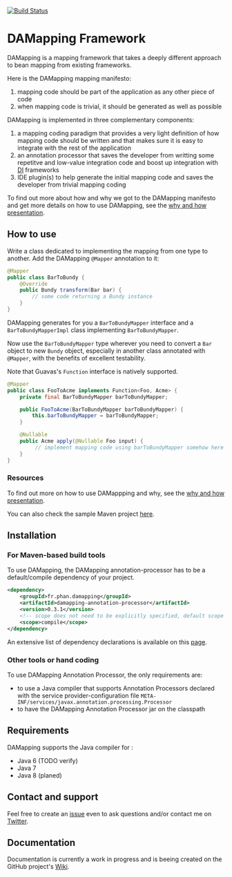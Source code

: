 [![Build Status](https://travis-ci.org/lesaint/damapping.svg?branch=master)](https://travis-ci.org/lesaint/damapping)

DAMapping Framework
====================


DAMapping is a mapping framework that takes a deeply different approach to bean mapping from existing frameworks.

Here is the DAMapping mapping manifesto:

1. mapping code should be part of the application as any other piece of code
2. when mapping code is trivial, it should be generated as well as possible

DAMapping is implemented in three complementary components:

1. a mapping coding paradigm that provides a very light definition of how mapping code should be written and that makes sure it is easy to integrate with the rest of the application
2. an annotation processor that saves the developer from writting some repetitve and low-value integration code and boost up integration with [DI](http://en.wikipedia.org/wiki/Dependency_injection) frameworks
3. IDE plugin(s) to help generate the initial mapping code and saves the developer from trivial mapping coding

To find out more about how and why we got to the DAMapping manifesto and get more details on how to use DAMapping, see the [why and how presentation](http://www.javatronic.fr/damapping/presentations/damapping_why_and_how.html).

## How to use

Write a class dedicated to implementing the mapping from one type to another. Add the DAMapping `@Mapper` annotation to it:

```java
@Mapper
public class BarToBundy {
    @Override
    public Bundy transform(Bar bar) {
        // some code returning a Bundy instance
    }
}
```

DAMapping generates for you a `BarToBundyMapper` interface and a `BarToBundyMapperImpl` class implementing `BarToBundyMapper`.

Now use the `BarToBundyMapper` type wherever you need to convert a `Bar` object to new `Bundy` object, especially in
another class annotated with ```@Mapper```, with the benefits of excellent testability.

Note that Guavas's ```Function``` interface is natively supported.

```java
@Mapper
public class FooToAcme implements Function<Foo, Acme> {
    private final BarToBundyMapper barToBundyMapper;

    public FooToAcme(BarToBundyMapper barToBundyMapper) {
        this.barToBundyMapper = barToBundyMapper;
    }

    @Nullable
    public Acme apply(@Nullable Foo input) {
         // implement mapping code using barToBundyMapper somehow here
    }
}
```

### Resources

To find out more on how to use DAMappping and why, see the [why and how presentation](http://www.javatronic.fr/damapping/presentations/damapping_why_and_how.html).

You can also check the sample Maven project [here](https://github.com/lesaint/damapping-samples/tree/master/maven-project).

## Installation

### For Maven-based build tools

To use DAMapping, the DAMapping annotation-processor has to be a default/compile dependency of your project.

```xml
<dependency>
    <groupId>fr.phan.damapping</groupId>
    <artifactId>damapping-annotation-processor</artifactId>
    <version>0.3.1</version>
    <!-- scope does not need to be explicitly specified, default scope works just fine -->
    <scope>compile</scope>
</dependency>
```

An extensive list of dependency declarations is available on this [page](http://search.maven.org/#artifactdetails|fr.javatronic.damapping|annotation-processor|0.3.0|jar).

### Other tools or hand coding

To use DAMapping Annotation Processor, the only requirements are:

* to use a Java compiler that supports Annotation Processors declared with the service provider-configuration file ```META-INF/services/javax.annotation.processing.Processor```
* to have the DAMapping Annotation Processor jar on the classpath 

## Requirements

DAMapping supports the Java compiler for :
* Java 6 (TODO verify)
* Java 7
* Java 8 (planed)

## Contact and support

Feel free to create an [issue](https://github.com/lesaint/damapping/issues) even to ask questions and/or contact me on [Twitter](https://twitter.com/LesaintSeb).

## Documentation

Documentation is currently a work in progress and is beeing created on the GitHub project's [Wiki](https://github.com/lesaint/damapping/wiki).
